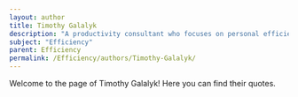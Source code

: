 ```yaml
---
layout: author
title: Timothy Galalyk
description: "A productivity consultant who focuses on personal efficiency techniques that help individuals maximize their time and output."
subject: "Efficiency"
parent: Efficiency
permalink: /Efficiency/authors/Timothy-Galalyk/
---
```


Welcome to the page of Timothy Galalyk! Here you can find their quotes.
